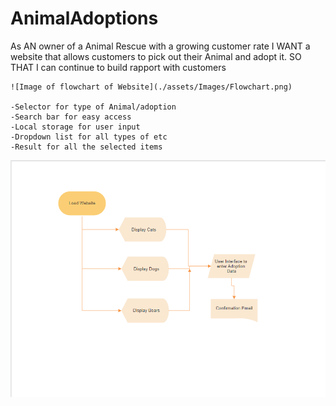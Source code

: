 # AnimalAdoptions

As AN owner of a Animal Rescue with a growing customer rate
I WANT a website that allows customers to pick out their Animal and adopt it.
SO THAT I can continue to build rapport with customers
```
![Image of flowchart of Website](./assets/Images/Flowchart.png)

-Selector for type of Animal/adoption
-Search bar for easy access
-Local storage for user input
-Dropdown list for all types of etc
-Result for all the selected items
```
![Image of flowchart of Website](./assets/Images/flowchart.png)
